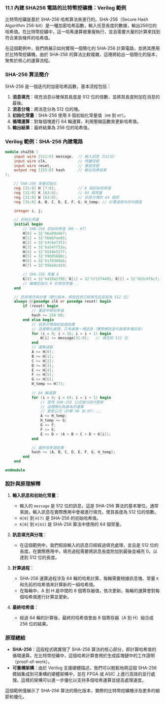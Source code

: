### **11.1 內建 SHA256 電路的比特幣挖礦機：Verilog 範例**

比特幣挖礦是基於 SHA-256 哈希算法來進行的。SHA-256（Secure Hash Algorithm 256-bit）是一種加密哈希函數，輸入任意長度的數據，輸出256位的哈希值。在比特幣挖礦中，這一哈希運算被重複執行，並且需要大量的計算來找到符合某些條件的哈希值。

在這個範例中，我們將展示如何實現一個簡化的 SHA-256 計算電路，並將其應用於比特幣挖礦機。由於 SHA-256 的算法比較複雜，這裡將給出一個簡化的版本，聚焦於核心的運算流程。

### **SHA-256 算法簡介**

SHA-256 是一個迭代的加密哈希函數，基本流程包括：

1. **消息填充**：填充消息以確保其長度是 512 位的倍數，並將其長度附加在消息的最後。
2. **消息分塊**：將消息分為 512 位的塊。
3. **初始化常量**：SHA-256 使用 8 個初始化常量值（`H0` 到 `H7`）。
4. **循環運算**：對每個塊進行 64 輪運算，利用壓縮函數來更新哈希值。
5. **輸出結果**：最終結果為 256 位的哈希值。

### **Verilog 範例：SHA-256 內建電路**

```verilog
module sha256 (
    input wire [511:0] message,  // 輸入訊息（512位）
    input wire clk,              // 時鐘信號
    input wire reset,            // 重設信號
    output reg [255:0] hash      // 輸出哈希結果
);

    // SHA-256 常量初始化
    reg [31:0] H [7:0];          // 8 個初始哈希值
    reg [31:0] K [63:0];         // 64 個常量
    reg [31:0] W [63:0];         // 訊息分塊的 64 個詞
    reg [31:0] A, B, C, D, E, F, G, H_temp; // 計算過程中的中間值

    integer i, j;

    // 初始化常量
    initial begin
        // SHA-256 初始哈希值（H0 ~ H7）
        H[0] = 32'h6a09e667;
        H[1] = 32'hbb67ae85;
        H[2] = 32'h3c6ef372;
        H[3] = 32'ha54ff53a;
        H[4] = 32'h510e527f;
        H[5] = 32'h9b05688c;
        H[6] = 32'h1f83d9ab;
        H[7] = 32'h5be0cd19;

        // SHA-256 常量 K
        K[0] = 32'h428a2f98; K[1] = 32'h71374491; K[2] = 32'hb5c0fbcf;
        // 繼續初始化 K 的其他常量...
    end

    // 訊息填充與分塊（簡化版本，假設訊息已經填充且長度為 512 位）
    always @(posedge clk or posedge reset) begin
        if (reset) begin
            // 重設中間哈希值
            hash <= 256'b0;
        end else begin
            // 訊息分塊與初始值設置
            // 這裡簡化處理，只考慮第一塊訊息（實際應該迭代處理多塊訊息）
            for (i = 0; i < 16; i = i + 1) begin
                W[i] <= message[31:0];   // 填充前 512 位
            end
            // 運算過程
            A <= H[0];
            B <= H[1];
            C <= H[2];
            D <= H[3];
            E <= H[4];
            F <= H[5];
            G <= H[6];
            H_temp <= H[7];
            
            // 64 輪運算
            for (i = 0; i < 64; i = i + 1) begin
                // 使用 SHA-256 公式進行迭代更新
                // 這裡簡化為基本的運算
                // 更新公式（計算 H0 到 H7）...
                A <= H_temp;
                H_temp <= G;
                G <= F;
                F <= E;
                E <= D + (A + B + C + D + K[i]);
            end

            // 最終哈希值結果
            hash <= {A, B, C, D, E, F, G, H_temp};
        end
    end

endmodule
```

### **設計與原理解釋**

1. **輸入訊息和初始化常量**：
   - 輸入的 `message` 是 512 位的訊息，這是 SHA-256 算法的基本單位。通常來說，輸入訊息在實際應用中會被進行填充，使其長度為 512 位的倍數。
   - `H[0]` 到 `H[7]` 是 SHA-256 的初始哈希值。
   - `K[0]` 到 `K[63]` 是 SHA-256 算法中使用的 64 個常量。

2. **訊息填充與分塊**：
   - 在這個範例中，我們假設輸入的訊息已經經過填充處理，並且是 512 位的長度。在實際應用中，填充過程需要將訊息長度附加到最後並補充 0，以達到 512 位的長度。

3. **計算過程**：
   - SHA-256 運算過程涉及 64 輪的哈希計算，每輪需要根據訊息塊、常量 `K` 和先前的哈希值來計算新的一組哈希值。
   - 在每輪中，A 到 H 是中間的 8 個寄存器值，依次更新。每輪的運算會對每個哈希值進行計算並更新。

4. **最終哈希值**：
   - 經過 64 輪的計算後，最終的哈希值會由 8 個寄存器（A 到 H）組合成 256 位的結果。

### **原理總結**

- **SHA-256**：這段程式碼實現了 SHA-256 算法的核心部分，即計算哈希值的循環運算。在比特幣挖礦中，這個哈希計算會用於生成區塊鏈中的工作證明（proof-of-work）。
- **可重構架構**：由於 Verilog 支援硬體描述，我們可以輕鬆地將這個 SHA-256 模組集成到可重構的硬體架構中，並在 FPGA 或 ASIC 上進行高效的並行處理。這樣的架構可以進一步優化以支持多個哈希運算並提高處理速度。
  
這個範例僅展示了 SHA-256 算法的簡化版本，實際的比特幣挖礦機涉及更多的細節和優化。